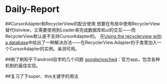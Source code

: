 # Daily-Report
##CursorAdapter和RecyclerView的配合使用
想要在布局中使用RecyclerView替代listview，又需要使用到Loader来完成数据库和ui的交互——而RecyclerView默认是不支持CursorAdapter的。
在[Using the recyclerview with a database](http://stackoverflow.com/questions/26517855/using-the-recyclerview-with-a-database)中给出了一种解决办法——在RecyclerView.Adapter<VH>的子类里加入一个CursorAdapter的实例。亲测可用。

##刷了刷知乎下android自学的几个问题
[google/iosched](https://github.com/google/iosched)：官方app，包含各种机制的最佳实现。

##复习了下super、this关键字的用法

